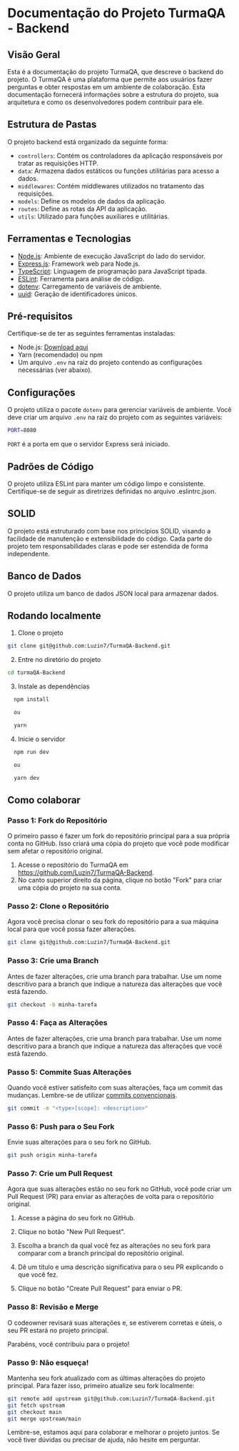 # Documentação do Projeto TurmaQA - Backend

## Visão Geral

Esta é a documentação do projeto TurmaQA, que descreve o backend do projeto. O TurmaQA é uma plataforma que permite aos usuários fazer perguntas e obter respostas em um ambiente de colaboração. Esta documentação fornecerá informações sobre a estrutura do projeto, sua arquitetura e como os desenvolvedores podem contribuir para ele.

## Estrutura de Pastas

O projeto backend está organizado da seguinte forma:

- `controllers`: Contém os controladores da aplicação responsáveis por tratar as requisições HTTP.
- `data`: Armazena dados estáticos ou funções utilitárias para acesso a dados.
- `middlewares`: Contém middlewares utilizados no tratamento das requisições.
- `models`: Define os modelos de dados da aplicação.
- `routes`: Define as rotas da API da aplicação.
- `utils`: Utilizado para funções auxiliares e utilitárias.

## Ferramentas e Tecnologias

- [Node.js](https://nodejs.org/): Ambiente de execução JavaScript do lado do servidor.
- [Express.js](https://expressjs.com/): Framework web para Node.js.
- [TypeScript](https://www.typescriptlang.org/): Linguagem de programação para JavaScript tipada.
- [ESLint](https://eslint.org/): Ferramenta para análise de código.
- [dotenv](https://www.npmjs.com/package/dotenv): Carregamento de variáveis de ambiente.
- [uuid](https://www.npmjs.com/package/uuid): Geração de identificadores únicos.

## Pré-requisitos

Certifique-se de ter as seguintes ferramentas instaladas:

- Node.js: [Download aqui](https://nodejs.org/)
- Yarn (recomendado) ou npm
- Um arquivo `.env` na raiz do projeto contendo as configurações necessárias (ver abaixo).

## Configurações

O projeto utiliza o pacote `dotenv` para gerenciar variáveis de ambiente. Você deve criar um arquivo `.env` na raiz do projeto com as seguintes variáveis:

```bash
PORT=8080
```

`PORT` é a porta em que o servidor Express será iniciado.

## Padrões de Código

O projeto utiliza ESLint para manter um código limpo e consistente. Certifique-se de seguir as diretrizes definidas no arquivo .eslintrc.json.

## SOLID

O projeto está estruturado com base nos princípios SOLID, visando a facilidade de manutenção e extensibilidade do código. Cada parte do projeto tem responsabilidades claras e pode ser estendida de forma independente.

## Banco de Dados

O projeto utiliza um banco de dados JSON local para armazenar dados.

## Rodando localmente

1. Clone o projeto

```bash
git clone git@github.com:Luzin7/TurmaQA-Backend.git
```

2. Entre no diretório do projeto

```bash
cd turmaQA-Backend
```

3. Instale as dependências

```bash
  npm install

  ou

  yarn
```

4. Inicie o servidor

```bash
  npm run dev

  ou

  yarn dev
```

## Como colaborar

### Passo 1: Fork do Repositório

O primeiro passo é fazer um fork do repositório principal para a sua própria conta no GitHub. Isso criará uma cópia do projeto que você pode modificar sem afetar o repositório original.

1. Acesse o repositório do TurmaQA em https://github.com/Luzin7/TurmaQA-Backend.
2. No canto superior direito da página, clique no botão "Fork" para criar uma cópia do projeto na sua conta.

### Passo 2: Clone o Repositório

Agora você precisa clonar o seu fork do repositório para a sua máquina local para que você possa fazer alterações.

```bash
git clone git@github.com:Luzin7/TurmaQA-Backend.git
```

### Passo 3: Crie uma Branch

Antes de fazer alterações, crie uma branch para trabalhar. Use um nome descritivo para a branch que indique a natureza das alterações que você está fazendo.

```bash
git checkout -b minha-tarefa
```

### Passo 4: Faça as Alterações

Antes de fazer alterações, crie uma branch para trabalhar. Use um nome descritivo para a branch que indique a natureza das alterações que você está fazendo.

### Passo 5: Commite Suas Alterações

Quando você estiver satisfeito com suas alterações, faça um commit das mudanças. Lembre-se de utilizar [commits convencionais](https://www.conventionalcommits.org/en/v1.0.0/).

```bash
git commit -m "<type>[scope]: <description>"
```

### Passo 6: Push para o Seu Fork

Envie suas alterações para o seu fork no GitHub.

```bash
git push origin minha-tarefa
```

### Passo 7: Crie um Pull Request

Agora que suas alterações estão no seu fork no GitHub, você pode criar um Pull Request (PR) para enviar as alterações de volta para o repositório original.

1. Acesse a página do seu fork no GitHub.

2. Clique no botão "New Pull Request".

3. Escolha a branch da qual você fez as alterações no seu fork para comparar com a branch principal do repositório original.

4. Dê um título e uma descrição significativa para o seu PR explicando o que você fez.

5. Clique no botão "Create Pull Request" para enviar o PR.

### Passo 8: Revisão e Merge

O codeowner revisará suas alterações e, se estiverem corretas e úteis, o seu PR estará no projeto principal.

Parabéns, você contribuiu para o projeto!

### Passo 9: Não esqueça!

Mantenha seu fork atualizado com as últimas alterações do projeto principal. Para fazer isso, primeiro atualize seu fork localmente:

```bash
git remote add upstream git@github.com:Luzin7/TurmaQA-Backend.git
git fetch upstream
git checkout main
git merge upstream/main
```

Lembre-se, estamos aqui para colaborar e melhorar o projeto juntos. Se você tiver dúvidas ou precisar de ajuda, não hesite em perguntar.

